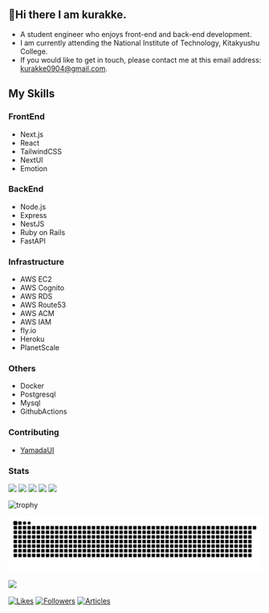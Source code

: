 ## 👋Hi there I am kurakke.
- A student engineer who enjoys front-end and back-end development.
- I am currently attending the National Institute of Technology, Kitakyushu College.
- If you would like to get in touch, please contact me at this email address: kurakke0904@gmail.com.

## My Skills
### FrontEnd
- Next.js
- React
- TailwindCSS
- NextUI
- Emotion
### BackEnd
- Node.js
- Express
- NestJS
- Ruby on Rails
- FastAPI
### Infrastructure
- AWS EC2
- AWS Cognito
- AWS RDS
- AWS Route53
- AWS ACM
- AWS IAM
- fly.io
- Heroku
- PlanetScale
### Others
- Docker
- Postgresql
- Mysql
- GithubActions
### Contributing
- [YamadaUI](https://github.com/yamada-ui/yamada-ui)
### Stats
![](http://github-profile-summary-cards.vercel.app/api/cards/profile-details?username=kurakke&theme=github)
![](http://github-profile-summary-cards.vercel.app/api/cards/repos-per-language?username=kurakke&theme=github)
![](http://github-profile-summary-cards.vercel.app/api/cards/most-commit-language?username=kurakke&theme=github)
![](http://github-profile-summary-cards.vercel.app/api/cards/stats?username=kurakke&theme=github)
![](http://github-profile-summary-cards.vercel.app/api/cards/productive-time?username=kurakke&theme=github&utcOffset=9)

![trophy](https://github-profile-trophy.vercel.app/?username=kurakke&theme=github)

![](https://raw.githubusercontent.com/kurakke/kurakke/output/github-contribution-grid-snake.svg)

![](https://komarev.com/ghpvc/?username=kurakke&color=brightgreen&label=GithubProfileViews)

[![Likes](https://badgen.org/img/zenn/kurakke/likes?style=plastic)](https://zenn.dev/kurakke)
[![Followers](https://badgen.org/img/zenn/kurakke/followers?style=plastic)](https://zenn.dev/kurakke)
[![Articles](https://badgen.org/img/zenn/kurakke/articles?style=plastic)](https://zenn.dev/kurakke)
